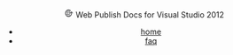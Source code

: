 
<header id="topHeader">
<section id="headerLogo">
<img src="images/logo-16.png" alt="logo" />
<span>Web Publish Docs for Visual Studio 2012</span>
</section>
<nav>

- [home](/)
- [faq](/faq.md)


</nav>
</header>

 
